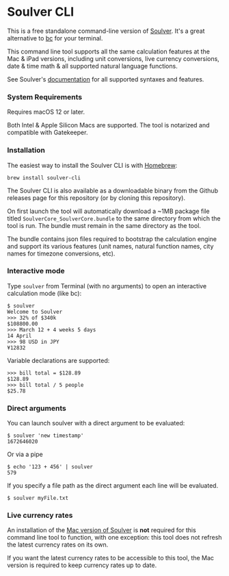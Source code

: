 # Soulver CLI

This is a free standalone command-line version of [Soulver](https://soulver.app). It's a great alternative to [bc](https://pubs.opengroup.org/onlinepubs/9699919799/utilities/bc.html) for your terminal.

This command line tool supports all the same calculation features at the Mac & iPad versions, including unit conversions, live currency conversions, date & time math & all supported natural language functions.

See Soulver's [documentation](https://documentation.soulver.app) for all supported syntaxes and features.

### System Requirements

Requires macOS 12 or later. 

Both Intel & Apple Silicon Macs are supported. The tool is notarized and compatible with Gatekeeper.

### Installation

The easiest way to install the Soulver CLI is with [Homebrew](https://brew.sh):

```
brew install soulver-cli
```

The Soulver CLI is also available as a downloadable binary from the Github releases page for this repository (or by cloning this repository).

On first launch the tool will automatically download a ~1MB package file titled `SoulverCore_SoulverCore.bundle` to the same directory from which the tool is run. The bundle must remain in the same directory as the tool.

The bundle contains json files required to bootstrap the calculation engine and support its various features (unit names, natural function names, city names for timezone conversions, etc). 
### Interactive mode

Type `soulver` from Terminal (with no arguments) to open an interactive calculation mode (like bc):

```
$ soulver
Welcome to Soulver
>>> 32% of $340k
$108800.00
>>> March 12 + 4 weeks 5 days
14 April
>>> 98 USD in JPY
¥12832
```

Variable declarations are supported:

```
>>> bill total = $128.89
$128.89
>>> bill total / 5 people
$25.78
```

### Direct arguments

You can launch soulver with a direct argument to be evaluated:

```
$ soulver 'new timestamp'
1672646020
```

Or via a pipe
```
$ echo '123 + 456' | soulver
579
```

If you specify a file path as the direct argument each line will be evaluated.

```
$ soulver myFile.txt
```

### Live currency rates

An installation of the [Mac version of Soulver](https://soulver.app) is __not__ required for this command line tool to function, with one exception: this tool does not refresh the latest currency rates on its own.

If you want the latest currency rates to be accessible to this tool, the Mac version is required to keep currency rates up to date. 
